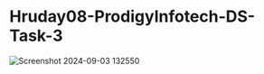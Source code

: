 # Hruday08-ProdigyInfotech-DS-Task-3
![Screenshot 2024-09-03 132550](https://github.com/user-attachments/assets/7076b024-be11-4c83-954b-6198b69358c8)
